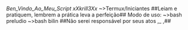 _Ben_Vindo_Ao_Meu_Script_
      _xXkrill3Xx_
            ~>Termux/Iniciantes
      ##Leiam e pratiquem, lembrem a prática leva a perfeição##
Modo de uso:
          ~>bash preludio
            ~>bash bilin
       ##Não serei responsável por seus atos ,_ ,##
